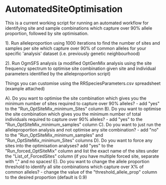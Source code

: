 # AutomatedSiteOptimisation

This is a current working script for running an automated workflow for identifying site and sample combinations which capture over 90% allele proportion, followed by site optimisation.

1). Run alleleproportion using 1000 iterations to find the number of sites and samples per site which capture over 90% of common alleles for your specific 'analysis' dataset (i.e. previously genetic neighbourhood)

2). Run OgmSFS analysis (a modified OptGenMix analysis using the site frequency spectrum to optimise site combination given site and individual parameters identified by the alleleproportion script)


Things you can customise using the RRSpeciesParameters.csv spreadsheet (example attached)

A). Do you want to optimise the site combination which gives you the minimum  number of sites required to capture over 90% alleles? - add "yes" to the "Run_OptSiteMix_minimum_Sites" column
B). Do you want to optimise the site combination which gives you the minimum  number of total individuals required to capture over 90% alleles? - add "yes" to the "Run_OptSiteMix_minimum_samples" column
C). Do you want to just run the alleleproportion analysis and not optimise any site combination? - add "no" to the "Run_OptSiteMix_minimum_samples" and "Run_OptSiteMix_minimum_Sites" columns
D). Do you want to force any sites into the optimisation analyses? add "yes" to the "Run_forced_OptSiteMix" column and list the exact name of the sites under the "List_of_ForcedSites" column (if you have multiple forced site, separate with "," and no spaces!
E). Do you want to change the allele proportion threshold to identify all site combinations which capture over X% of common alleles? - change the value of the "threshold_allele_prop" column to the desired proportion (default is 0.9)
